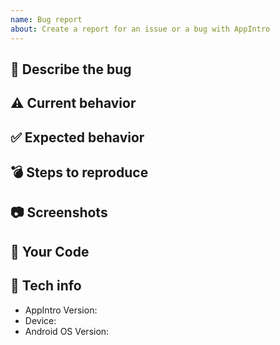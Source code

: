 ```yaml
---
name: Bug report
about: Create a report for an issue or a bug with AppIntro
---
```


<!--
Please fill in the below fields with some data to help us best diagnose the issue.
The more specific you are, the better! You can help a lot by not making us ask these questions.
Any HTML comment like this will be stripped when rendering markdown, no need to delete them.
If an issue does not have the following template filled out, it will be closed without discussion.
-->

## 🐛 Describe the bug
<!-- A clear and concise description of what the bug is. -->

## ⚠️ Current behavior
<!-- A clear and concise description of what you expected to happen. -->

## ✅ Expected behavior
<!-- A clear and concise description of what you expected to happen. -->

## 💣 Steps to reproduce
<!-- How we can reproduce the behavior: -->

## 📷 Screenshots
<!-- If applicable, add screenshots to help explain your problem. -->

## 📑 Your Code
<!-- Please provide as more information as possible to let us reproduce the issue. Ideally either: -->
<!-- A project reproducer -->
<!-- Your Kotlin/Java/XML Relevant files -->
<!-- The Stacktrace of the crash/failure -->
<!-- The LogCat of your problme -->

## 📱 Tech info
 - AppIntro Version: <!-- e.g. 6.1.0 -->
 - Device: <!-- e.g. Nexus One -->
 - Android OS Version: <!-- e.g. 7.1.1 -->